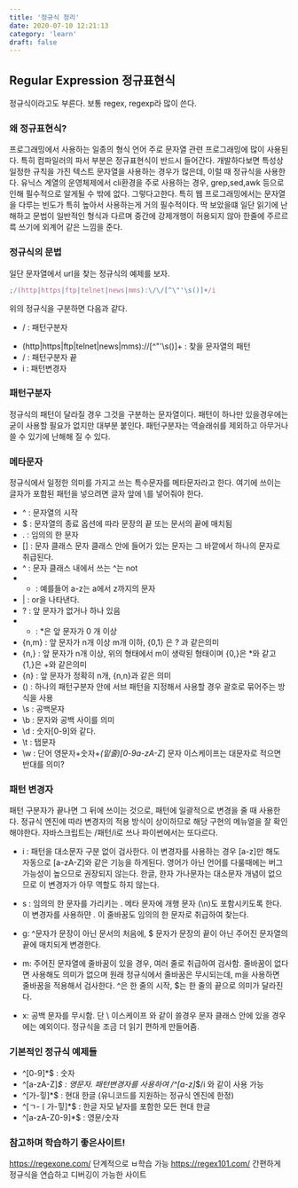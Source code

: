 ```yaml
---
title: '정규식 정리'
date: 2020-07-10 12:21:13
category: 'learn'
draft: false
---
```


## Regular Expression 정규표현식

정규식이라고도 부른다. 보통 regex, regexp라 많이 쓴다.

### 왜 정규표현식?

프로그래밍에서 사용하는 일종의 형식 언어 주로 문자열 관련 프로그래밍에 많이 사용된다. 특히 컴파일러의 파서 부분은 정규표현식이 반드시 들어간다. 개발하다보면 특성상 일정한 규칙을 가진 텍스트 문자열을 사용하는 경우가 많은데,
이럴 때 정규식을 사용한다. 유닉스 계열의 운영체제에서 cli환경을 주로 사용하는 경우, grep,sed,awk 등으로 인해 필수적으로 알게될 수 밖에 없다. 그렇다고한다. 특히 웹 프로그래밍에서는 문자열을 다루는 빈도가 특히 높아서 사용하는게
거의 필수적이다. 딱 보았을떄 일단 읽기에 난해하고 문법이 일반적인 형식과 다르며 중간에 강제개행이 허용되지 않아
한줄에 주르르륵 쓰기에 외계어 같은 느낌을 준다.

### 정규식의 문법

일단 문자열에서 url을 찾는 정규식의 예제를 보자.

```js
;/(http|https|ftp|telnet|news|mms):\/\/[^\"'\s()]+/i
```

위의 정규식을 구분하면 다음과 같다.

- / : 패턴구분자

* (http|https|ftp|telnet|news|mms):\/\/[^\"'\s()]+ : 찾을 문자열의 패턴
* / : 패턴구분자 끝
* i : 패턴변경자

### 패턴구분자

정규식의 패턴이 달라질 경우 그것을 구분하는 문자열이다. 패턴이 하나만 있을경우에는 굳이 사용할 필요가 없지만 대부분 붙인다. 패턴구분자는 역슬래쉬를 제외하고 아무거나 쓸 수 있기에 난해해 질 수 있다.

### 메타문자

정규식에서 일정한 의미를 가지고 쓰는 특수문자를 메타문자라고 한다. 여기에 쓰이는 글자가 포함된 패턴을 넣으려면 글자 앞에 \를 넣어줘야 한다.

- ^ : 문자열의 시작
- \$ : 문자열의 종료 옵션에 따라 문장의 끝 또는 문서의 끝에 매치됨
- . : 임의의 한 문자
- [] : 문자 클래스 문자 클래스 안에 들어가 있는 문자는 그 바깥에서 하나의 문자로 취급된다.
- ^ : 문자 클래스 내에서 쓰는 ^는 not
- - : 예를들어 a-z는 a에서 z까지의 문자
- | : or을 나타낸다.
- ? : 앞 문자가 없거나 하나 있음
- - : \*은 앞 문자가 0 개 이상
- {n,m} : 앞 문자가 n개 이상 m개 이하, {0,1} 은 ? 과 같은의미
- {n,} : 앞 문자가 n개 이상, 위의 형태에서 m이 생략된 형태이며 {0,}은 \*와 같고 {1,}은 +와 같은의미
- {n} : 앞 문자가 정확히 n개, {n,n}과 같은 의미
- () : 하나의 패턴구분자 안에 서브 패턴을 지정해서 사용할 경우 괄호로 묶어주는 방식을 사용
- \s : 공백문자
- \b : 문자와 공백 사이를 의미
- \d : 숫자[0-9]와 같다.
- \t : 탭문자
- \w : 단어 영문자+숫자+_(밑줄)[0-9a-zA-Z_] 문자 이스케이프는 대문자로 적으면 반대를 의미?

### 패턴 변경자

패턴 구분자가 끝나면 그 뒤에 쓰이는 것으로, 패턴에 일괄적으로 변경을 줄 때 사용한다. 정규식 엔진에 따라 변경자의 적용 방식이 상이하므로 해당 구현의 메뉴얼을 잘 확인해야한다. 자바스크립트는 /패턴/i로 쓰나 파이썬에서는 또다르다.

- i : 패턴을 대소문자 구분 없이 검사한다. 이 변경자를 사용하는 경우 [a-z]만 해도 자동으로 [a-zA-Z]와 같은
  기능을 하게된다. 영어가 아닌 언어를 다룰때에는 버그 가능성이 높으므로 권장되지 않는다. 한글, 한자 가나문자는 대소문자 개념이 없으므로 이 변경자가 아무 역할도 하지 않는다.

* s : 임의의 한 문자를 가리키는 . 메타 문자에 개행 문자 (\n)도 포함시키도록 한다. 이 변경자를 사용하먄 . 이
  줄바꿈도 임의의 한 문자로 취급하여 찾는다.

* g: ^문자가 문장이 아닌 문서의 처음에, \$ 문자가 문장의 끝이 아닌 주어진 문자열의 끝에 매치되게 변경한다.
* m: 주어진 문자열에 줄바꿈이 있을 경우, 여러 줄로 취급하여 검사함. 줄바꿈이 없다면 사용해도 의미가 없으며 원래 정규식에서 줄바꿈은 무시되는데, m을 사용하면 줄바꿈을 적용해서 검사한다. ^은 한 줄의 시작, \$는 한 줄의 끝으로 의미가 달라진다.
* x: 공백 문자를 무시함. 단 \ 이스케이프 와 같이 쓸경우 문자 클래스 안에 있을 경우에는 예외이다. 정규식을 조금 더 읽기 편하게 만들어줌.

### 기본적인 정규식 예제들

- ^[0-9]\*\$ : 숫자
- ^[a-zA-Z]_\$ : 영문자. 패턴변경자를 사용하여 /^[a-z]_\$/i 와 같이 사용 가능
- ^[가-힣]\*\$ : 현대 한글 (유니코드를 지원하는 정규식 엔진에 한정)
- ^[ㄱ-ㅣ가-힣]\*\$ : 한글 자모 낱자를 포함한 모든 현대 한글
- ^[a-zA-Z0-9]\*\$ : 영문/숫자

### 참고하며 학습하기 좋은사이트!

https://regexone.com/ 단계적으로 ㅂ학습 가능
https://regex101.com/ 간편하게 정규식을 연습하고 디버깅이 가능한 사이트
